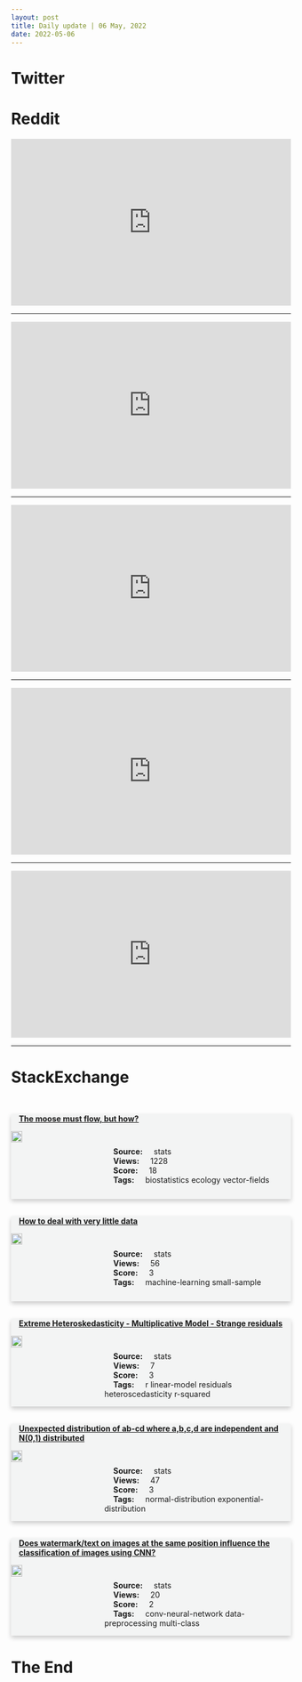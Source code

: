 ```yaml
---
layout: post
title: Daily update | 06 May, 2022
date: 2022-05-06
---
```


<script async src="https://platform.twitter.com/widgets.js" charset="utf-8"></script>


<script src='https://storage.ko-fi.com/cdn/scripts/overlay-widget.js'></script>
<script>
  kofiWidgetOverlay.draw('themldojo', {
    'type': 'floating-chat',
    'floating-chat.donateButton.text': 'Support me',
    'floating-chat.donateButton.background-color': '#f45d22',
    'floating-chat.donateButton.text-color': '#fff'
  });
</script>

# Twitter 

<blockquote class="twitter-tweet"><a href="https://twitter.com/KirkDBorne/status/1522093396982181890"></a></blockquote>

<blockquote class="twitter-tweet"><a href="https://twitter.com/alvinfoo/status/1522139036969627648"></a></blockquote>

<blockquote class="twitter-tweet"><a href="https://twitter.com/KirkDBorne/status/1522092669606019072"></a></blockquote>

<blockquote class="twitter-tweet"><a href="https://twitter.com/CSProfKGD/status/1522302069595639810"></a></blockquote>

<blockquote class="twitter-tweet"><a href="https://twitter.com/KirkDBorne/status/1522092835876519937"></a></blockquote>

<blockquote class="twitter-tweet"><a href="https://twitter.com/DeepMind/status/1522229402955886594"></a></blockquote>

<blockquote class="twitter-tweet"><a href="https://twitter.com/GoogleAI/status/1522259713777356802"></a></blockquote>

<blockquote class="twitter-tweet"><a href="https://twitter.com/OpenAI/status/1522306064212893696"></a></blockquote>

<blockquote class="twitter-tweet"><a href="https://twitter.com/fastdotai/status/1522050451122040832"></a></blockquote>

<blockquote class="twitter-tweet"><a href="https://twitter.com/DeepLearningAI_/status/1522229770884468749"></a></blockquote>

# Reddit 

<iframe id="reddit-embed" src="https://www.redditmedia.com/r/datascience/comments/uiuqwp/type_i_and_type_ii_errors_are_the_worst_terms_in?ref_source=embed&amp;ref=share&amp;embed=true" sandbox="allow-scripts allow-same-origin allow-popups" style="border: none;" height="300" width="100%" scrolling="yes"></iframe>
<hr style="width:100%;text-align:left;margin-left:0">
<iframe id="reddit-embed" src="https://www.redditmedia.com/r/dataengineering/comments/uim1tl/how_to_not_be_exhausted_after_work?ref_source=embed&amp;ref=share&amp;embed=true" sandbox="allow-scripts allow-same-origin allow-popups" style="border: none;" height="300" width="100%" scrolling="yes"></iframe>
<hr style="width:100%;text-align:left;margin-left:0">
<iframe id="reddit-embed" src="https://www.redditmedia.com/r/MachineLearning/comments/uj06uc/r_scaled_up_cliplike_model_2b_shows_86_zeroshot?ref_source=embed&amp;ref=share&amp;embed=true" sandbox="allow-scripts allow-same-origin allow-popups" style="border: none;" height="300" width="100%" scrolling="yes"></iframe>
<hr style="width:100%;text-align:left;margin-left:0">
<iframe id="reddit-embed" src="https://www.redditmedia.com/r/dataengineering/comments/uiuf4o/meta_cancelled_my_onsite_round_because_they?ref_source=embed&amp;ref=share&amp;embed=true" sandbox="allow-scripts allow-same-origin allow-popups" style="border: none;" height="300" width="100%" scrolling="yes"></iframe>
<hr style="width:100%;text-align:left;margin-left:0">
<iframe id="reddit-embed" src="https://www.redditmedia.com/r/MachineLearning/comments/uixbwk/r_exsum_from_local_explanations_to_model?ref_source=embed&amp;ref=share&amp;embed=true" sandbox="allow-scripts allow-same-origin allow-popups" style="border: none;" height="300" width="100%" scrolling="yes"></iframe>
<hr style="width:100%;text-align:left;margin-left:0">

<style>
.card {
box-shadow: 0 4px 8px 0 rgba(0,0,0,0.2);
transition: 0.3s;
width: 100%;
background-color: #F3F4F4;
}
p{
    margin-left:  3em;
    padding-top: 1em;
}
.part2{
    display: grid;
    grid-template-columns: 1fr 3fr;
}
h4{
    margin: 1em;
}

.card:hover {
box-shadow: 0 8px 16px 0 rgba(0,0,0,0.2);
}
b {
padding: 2px 16px;
}
</style>
  
# StackExchange 


  <br>
  <div class="card">
  <h4><a href='https://stats.stackexchange.com/questions/574089/the-moose-must-flow-but-how'>The moose must flow, but how?</a></h4> 
  <div class="part2">
      <img src="https://cdn.sstatic.net/Sites/stats/Img/apple-touch-icon@2.png?v=344f57aa10cc" alt="Img missing!" style="width:40%">
      <p><b>Source:</b> stats<br><b>Views:</b> 1228<br><b>Score:</b> 18<br><b>Tags:</b> <span class="badge badge-dark">biostatistics</span> <span class="badge badge-dark">ecology</span> <span class="badge badge-dark">vector-fields</span></p> 
  </div>
  </div>
      
  <br>
  <div class="card">
  <h4><a href='https://stats.stackexchange.com/questions/574158/how-to-deal-with-very-little-data'>How to deal with very little data</a></h4> 
  <div class="part2">
      <img src="https://cdn.sstatic.net/Sites/stats/Img/apple-touch-icon@2.png?v=344f57aa10cc" alt="Img missing!" style="width:40%">
      <p><b>Source:</b> stats<br><b>Views:</b> 56<br><b>Score:</b> 3<br><b>Tags:</b> <span class="badge badge-dark">machine-learning</span> <span class="badge badge-dark">small-sample</span></p> 
  </div>
  </div>
      
  <br>
  <div class="card">
  <h4><a href='https://stats.stackexchange.com/questions/574203/extreme-heteroskedasticity-multiplicative-model-strange-residuals'>Extreme Heteroskedasticity - Multiplicative Model - Strange residuals</a></h4> 
  <div class="part2">
      <img src="https://cdn.sstatic.net/Sites/stats/Img/apple-touch-icon@2.png?v=344f57aa10cc" alt="Img missing!" style="width:40%">
      <p><b>Source:</b> stats<br><b>Views:</b> 7<br><b>Score:</b> 3<br><b>Tags:</b> <span class="badge badge-dark">r</span> <span class="badge badge-dark">linear-model</span> <span class="badge badge-dark">residuals</span> <span class="badge badge-dark">heteroscedasticity</span> <span class="badge badge-dark">r-squared</span></p> 
  </div>
  </div>
      
  <br>
  <div class="card">
  <h4><a href='https://stats.stackexchange.com/questions/574134/unexpected-distribution-of-ab-cd-where-a-b-c-d-are-independent-and-n0-1-distri'>Unexpected distribution of ab-cd where a,b,c,d are independent and N(0,1) distributed</a></h4> 
  <div class="part2">
      <img src="https://cdn.sstatic.net/Sites/stats/Img/apple-touch-icon@2.png?v=344f57aa10cc" alt="Img missing!" style="width:40%">
      <p><b>Source:</b> stats<br><b>Views:</b> 47<br><b>Score:</b> 3<br><b>Tags:</b> <span class="badge badge-dark">normal-distribution</span> <span class="badge badge-dark">exponential-distribution</span></p> 
  </div>
  </div>
      
  <br>
  <div class="card">
  <h4><a href='https://stats.stackexchange.com/questions/574181/does-watermark-text-on-images-at-the-same-position-influence-the-classification'>Does watermark/text on images at the same position influence the classification of images using CNN?</a></h4> 
  <div class="part2">
      <img src="https://cdn.sstatic.net/Sites/stats/Img/apple-touch-icon@2.png?v=344f57aa10cc" alt="Img missing!" style="width:40%">
      <p><b>Source:</b> stats<br><b>Views:</b> 20<br><b>Score:</b> 2<br><b>Tags:</b> <span class="badge badge-dark">conv-neural-network</span> <span class="badge badge-dark">data-preprocessing</span> <span class="badge badge-dark">multi-class</span></p> 
  </div>
  </div>
      
# The End